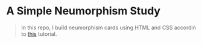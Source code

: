 # A Simple Neumorphism Study

> In this repo, I build neumorphism cards using HTML and CSS accordin to [this](https://www.youtube.com/watch?v=KaPBvpy56ig) tutorial.
